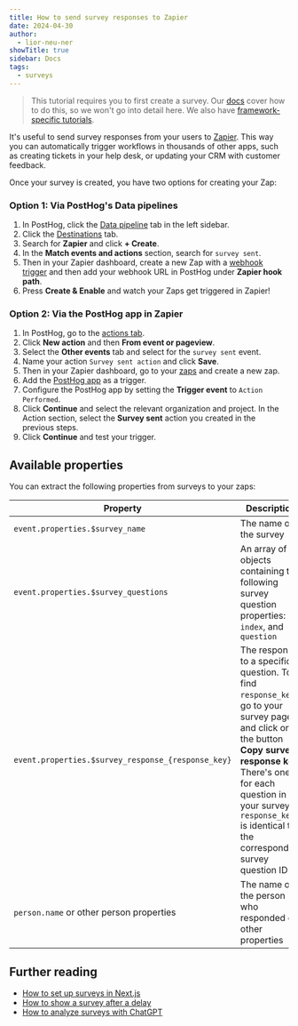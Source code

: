 ```yaml
---
title: How to send survey responses to Zapier
date: 2024-04-30
author:
  - lior-neu-ner
showTitle: true
sidebar: Docs
tags:
  - surveys
---
```


> This tutorial requires you to first create a survey. Our [docs](/docs/surveys/creating-surveys) cover how to do this, so we won't go into detail here. We also have [framework-specific tutorials](/docs/surveys/tutorials#framework-guides).

It's useful to send survey responses from your users to [Zapier](https://zapier.com/). This way you can automatically trigger workflows in thousands of other apps, such as creating tickets in your help desk, or updating your CRM with customer feedback.

Once your survey is created, you have two options for creating your Zap:

### Option 1: Via PostHog's Data pipelines

1. In PostHog, click the [Data pipeline](https://us.posthog.com/pipeline/overview) tab in the left sidebar.
2. Click the [Destinations](https://us.posthog.com/pipeline/destinations) tab.
3. Search for **Zapier** and click **+ Create**.
4. In the **Match events and actions** section, search for `survey sent`.
5. Then in your Zapier dashboard, create a new Zap with a [webhook trigger](https://zapier.com/apps/webhook/integrations) and then add your webhook URL in PostHog under **Zapier hook path**.
6. Press **Create & Enable** and watch your Zaps get triggered in Zapier!

### Option 2: Via the PostHog app in Zapier

1. In PostHog, go to the [actions tab](https://us.posthog.com/project/data-management/actions).
2. Click **New action** and then **From event or pageview**.
3. Select the **Other events** tab and select for the `survey sent` event.
4. Name your action `Survey sent action` and click **Save**.
5. Then in your Zapier dashboard, go to your [zaps](https://zapier.com/app/assets/zaps) and create a new zap.
6. Add the [PostHog app](https://zapier.com/apps/posthog/integrations/webhook) as a trigger.
7. Configure the PostHog app by setting the **Trigger event** to `Action Performed`. 
8. Click **Continue** and select the relevant organization and project. In the Action section, select the **Survey sent** action you created in the previous steps.
9. Click  **Continue** and test your trigger.

## Available properties

You can extract the following properties from surveys to your zaps:

| Property | Description |
|----------|-------------|
| `event.properties.$survey_name` | The name of the survey |
| `event.properties.$survey_questions` | An array of objects containing the following survey question properties: `id`, `index`, and `question` |
| `event.properties.$survey_response_{response_key}` | The response to a specific question. To find `response_key`, go to your survey page and click on the button **Copy survey response key**. There's one for each question in your survey. `response_key` is identical to the corresponding survey question ID |
| `person.name` or other person properties | The name of the person who responded or other properties |

## Further reading

- [How to set up surveys in Next.js](/tutorials/nextjs-surveys)
- [How to show a survey after a delay](/tutorials/delayed-survey)
- [How to analyze surveys with ChatGPT](/tutorials/analyze-surveys-with-chatgpt)

<NewsletterForm />

